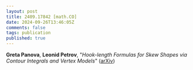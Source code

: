 ```yaml
---
layout: post
title: 2409.17842 [math.CO]
date: 2024-09-26T13:46:05Z
comments: false
tags: publication
published: true
---
```


<b>Greta Panova</b>, <b>Leonid Petrov</b>, "<i>Hook-length Formulas for Skew Shapes via Contour Integrals and Vertex  Models</i>" ([arXiv](http://arxiv.org/abs/2409.17842v1))
